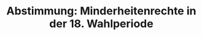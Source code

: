---
layout: abstimmung
title: "Abstimmung: Minderheitenrechte in der 18. Wahlperiode"
categories:
 - Politik
tags:
 - Minderheiten

abstimmung:
 legislaturperiode: 18
 bundestagssitzung: 26
 abstimmung: 3
links:
 - title: https://www.bundestag.de/parlament/plenum/abstimmung/abstimmung?id=257
   url: https://www.bundestag.de/parlament/plenum/abstimmung/abstimmung?id=257
 - title: http://www.abgeordnetenwatch.de/minderheitenrechte_im_bundestag-1105-592.html
   url: http://www.abgeordnetenwatch.de/minderheitenrechte_im_bundestag-1105-592.html
data:
 - title: Abstimmungsergebnis 20140403_3-data.pdf
   url: /res/abstimmungsliste/20140403_3-data.pdf
 - title: Abstimmungsergebnis 20140403_3_xls-data.csv
   url: /res/abstimmungsliste/analyses/20140403_3_xls-data.csv
documents:
 - title: Drucksache 18/00838.pdf
   url: http://dip21.bundestag.de/dip21/btd/18/008/1800838.pdf
   local: /res/abstimmungsdaten/018-026-03/1800838.pdf
 - title: Drucksache 18/00997.pdf
   url: http://dip21.bundestag.de/dip21/btd/18/009/1800997.pdf
   local: /res/abstimmungsdaten/018-026-03/1800997.pdf
preview: |
     Deutscher Bundestag
    
     26. Sitzung des Deutschen Bundestages
     am Donnerstag, 3.April 2014
     Endgültiges Ergebnis der Namentlichen Abstimmung Nr. 3
    
     Gesetzentwurf der Fraktion DIE LINKE
     Entwurf eines Gesetzes zur Änderung des Grundgesetzes (Artikel 23, 39, 44, 45a, 93)
     Drucksachen 18/838 und 18/997
    
     Abgegebene Stimmen insgesamt:
     Nicht abgegebene Stimmen:
     Ja-Stimmen:
    
     583
     48
     55
    
     Nein-Stimmen:
    
     470
    
     Enthaltungen:
    
     58
    
     Ungültige:
    
     Berlin, den 03.04.2014
    
     0
    
     Beginn: 16:14
     Ende: 16:17
---